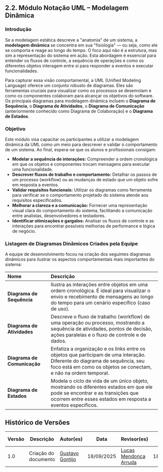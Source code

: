 ## 2.2. Módulo Notação UML – Modelagem Dinâmica

### **Introdução**

Se a modelagem estática descreve a "anatomia" de um sistema, a **modelagem dinâmica** se concentra em sua "fisiologia" — ou seja, como ele se comporta e reage ao longo do tempo. O foco aqui não é a estrutura, mas sim a representação do sistema em ação. Esta abordagem é essencial para entender os fluxos de controle, a sequência de operações e como os diferentes objetos interagem entre si para responder a eventos e executar funcionalidades.

Para capturar essa visão comportamental, a UML (Unified Modeling Language) oferece um conjunto robusto de diagramas. Eles são ferramentas cruciais para visualizar como os processos se desenrolam e como os componentes colaboram para alcançar os objetivos do software. Os principais diagramas para modelagem dinâmica incluem o **Diagrama de Sequência**, o **Diagrama de Atividades**, o **Diagrama de Comunicação** (anteriormente conhecido como Diagrama de Colaboração) e o **Diagrama de Estados**.

### **Objetivo**

Este módulo visa capacitar os participantes a utilizar a modelagem dinâmica da UML como um meio para descrever e validar o comportamento de um sistema. Ao final, espera-se que os alunos e profissionais consigam:

* **Modelar a sequência de interações:** Compreender a ordem cronológica em que os objetos e componentes trocam mensagens para executar uma funcionalidade.
* **Descrever fluxos de trabalho e comportamento:** Detalhar os passos de um processo (workflow) ou as mudanças de estado que um objeto sofre em resposta a eventos.
* **Validar requisitos funcionais:** Utilizar os diagramas como ferramenta para verificar se o comportamento projetado do sistema atende aos requisitos especificados.
* **Melhorar a clareza e a comunicação:** Fornecer uma representação visual clara do comportamento do sistema, facilitando a comunicação entre analistas, desenvolvedores e testadores.
* **Identificar otimizações e gargalos:** Analisar os fluxos de controle e as interações para encontrar possíveis melhorias de performance e lógica de negócio.

### **Listagem de Diagramas Dinâmicos Criados pela Equipe**

A equipe de desenvolvimento focou na criação dos seguintes diagramas dinâmicos para ilustrar os aspectos comportamentais mais importantes do sistema:

| Nome | Descrição |
| :--- | :--- |
| **Diagrama de Sequência** | Ilustra as interações entre objetos em uma ordem cronológica. É ideal para visualizar o envio e recebimento de mensagens ao longo do tempo para um cenário específico (caso de uso). |
| **Diagrama de Atividades** | Descreve o fluxo de trabalho (workflow) de uma operação ou processo, mostrando a sequência de atividades, pontos de decisão, ações paralelas e o fluxo de controle e de dados. |
| **Diagrama de Comunicação** | Enfatiza a organização e os links entre os objetos que participam de uma interação. Diferente do diagrama de sequência, seu foco está em como os objetos se conectam, e não na ordem temporal. |
| **Diagrama de Estados** | Modela o ciclo de vida de um único objeto, mostrando os diferentes estados em que ele pode se encontrar e as transições que ocorrem entre esses estados em resposta a eventos específicos. |


## Histórico de Versões

| Versão | Descrição                            | Autor(es)                                                                                         | Data       | Revisor(es)                                                                                                 | Data de Revisão |
| ------ | ------------------------------------ | ------------------------------------------------------------------------------------------------- | ---------- | ----------------------------------------------------------------------------------------------------------- | --------- |
| 1.0    | Criação do documento | [Gustavo Gontijo](https://https://github.com/Guga301104) | 18/09/2025 | [Lucas Mendonça Arruda](https://github.com/lucasarruda9) | 18/09/2025|